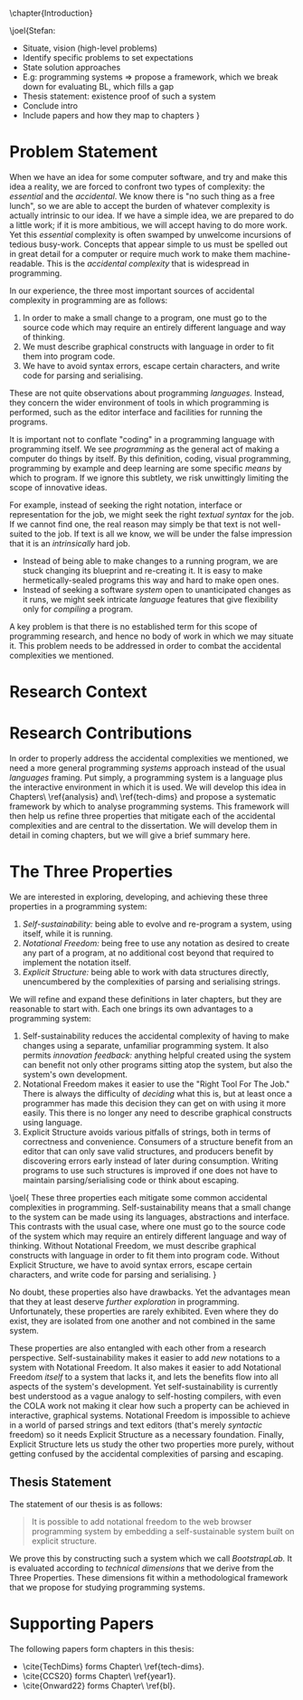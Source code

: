 \chapter{Introduction}

\joel{Stefan:
- Situate, vision (high-level problems)
- Identify specific problems to set expectations
- State solution approaches
- E.g: programming systems => propose a framework, which we break down for evaluating BL, which fills a gap
- Thesis statement: existence proof of such a system
- Conclude intro
- Include papers and how they map to chapters
}

# Problem Statement
When we have an idea for some computer software, and try and make this idea a reality, we are forced to confront two types of complexity: the *essential* and the *accidental*. We know there is "no such thing as a free lunch", so we are able to accept the burden of whatever complexity is actually intrinsic to our idea. If we have a simple idea, we are prepared to do a little work; if it is more ambitious, we will accept having to do more work. Yet this *essential* complexity is often swamped by unwelcome incursions of tedious busy-work. Concepts that appear simple to us must be spelled out in great detail for a computer or require much work to make them machine-readable. This is the *accidental complexity* that is widespread in programming.

In our experience, the three most important sources of accidental complexity in programming are as follows:

1. In order to make a small change to a program, one must go to the source code which may require an entirely different language and way of thinking.
2. We must describe graphical constructs with language in order to fit them into program code.
3. We have to avoid syntax errors, escape certain characters, and write code for parsing and serialising.

These are not quite observations about programming *languages.* Instead, they concern the wider environment of tools in which programming is performed, such as the editor interface and facilities for running the programs.

It is important not to conflate "coding" in a programming language with programming itself. We see *programming* as the general act of making a computer do things by itself. By this definition, coding, visual programming, programming by example and deep learning are some specific *means* by which to program. If we ignore this subtlety, we risk unwittingly limiting the scope of innovative ideas.

For example, instead of seeking the right notation, interface or representation for the job, we might seek the right *textual syntax* for the job. If we cannot find one, the real reason may simply be that text is not well-suited to the job. If text is all we know, we will be under the false impression that it is an *intrinsically* hard job.
* Instead of being able to make changes to a running program, we are stuck changing its blueprint and re-creating it. It is easy to make hermetically-sealed programs this way and hard to make open ones. 
* Instead of seeking a software *system* open to unanticipated changes as it runs, we might seek intricate *language* features that give flexibility only for *compiling* a program.

A key problem is that there is no established term for this scope of programming research, and hence no body of work in which we may situate it. This problem needs to be addressed in order to combat the accidental complexities we mentioned.

# Research Context

# Research Contributions
In order to properly address the accidental complexities we mentioned, we need a more general programming *systems* approach instead of the usual *languages* framing. Put simply, a programming system is a language plus the interactive environment in which it is used. We will develop this idea in Chapters\ \ref{analysis} and\ \ref{tech-dims} and propose a systematic framework by which to analyse programming systems. This framework will then help us refine three properties that mitigate each of the accidental complexities and are central to the dissertation. We will develop them in detail in coming chapters, but we will give a brief summary here.

# The Three Properties
We are interested in exploring, developing, and achieving these three properties in a programming system:

1. *Self-sustainability:* being able to evolve and re-program a system, using itself, while it is running.
2. *Notational Freedom:* being free to use any notation as desired to create any part of a program, at no additional cost beyond that required to implement the notation itself.
3. *Explicit Structure:* being able to work with data structures directly, unencumbered by the complexities of parsing and serialising strings.

We will refine and expand these definitions in later chapters, but they are reasonable to start with. Each one brings its own advantages to a programming system:

1. Self-sustainability reduces the accidental complexity of having to make changes using a separate, unfamiliar programming system. It also permits *innovation feedback:* anything helpful created using the system can benefit not only other programs sitting atop the system, but also the system's own development.
2. Notational Freedom makes it easier to use the "Right Tool For The Job." There is always the difficulty of *deciding* what this is, but at least once a programmer has made this decision they can get on with using it more easily. This there is no longer any need to describe graphical constructs using language.
3. Explicit Structure avoids various pitfalls of strings, both in terms of correctness and convenience. Consumers of a structure benefit from an editor that can only save valid structures, and producers benefit by discovering errors early instead of later during consumption. Writing programs to use such structures is improved if one does not have to maintain parsing/serialising code or think about escaping.

\joel{
These three properties each mitigate some common accidental complexities in programming. Self-sustainability means that a small change to the system can be made using its languages, abstractions and interface. This contrasts with the usual case, where one must go to the source code of the system which may require an entirely different language and way of thinking. Without Notational Freedom, we must describe graphical constructs with language in order to fit them into program code. Without Explicit Structure, we have to avoid syntax errors, escape certain characters, and write code for parsing and serialising.
}

No doubt, these properties also have drawbacks. Yet the advantages mean that they at least deserve *further exploration* in programming. Unfortunately, these properties are rarely exhibited. Even where they do exist, they are isolated from one another and not combined in the same system.

These properties are also entangled with each other from a research perspective. Self-sustainability makes it easier to add *new* notations to a system with Notational Freedom. It also makes it easier to add Notational Freedom *itself* to a system that lacks it, and lets the benefits flow into all aspects of the system's development. Yet self-sustainability is currently best understood as a vague analogy to self-hosting compilers, with even the COLA work not making it clear how such a property can be achieved in interactive, graphical systems. Notational Freedom is impossible to achieve in a world of parsed strings and text editors (that's merely *syntactic* freedom) so it needs Explicit Structure as a necessary foundation. Finally, Explicit Structure lets us study the other two properties more purely, without getting confused by the accidental complexities of parsing and escaping.

## Thesis Statement
The statement of our thesis is as follows:

> It is possible to add notational freedom to the web browser programming system by embedding a self-sustainable system built on explicit structure.

We prove this by constructing such a system which we call *BootstrapLab.* It is evaluated according to *technical dimensions* that we derive from the Three Properties. These dimensions fit within a methodological framework that we propose for studying programming systems.

# Supporting Papers
The following papers form chapters in this thesis:

* \cite{TechDims} forms Chapter\ \ref{tech-dims}.
* \cite{CCS20} forms Chapter\ \ref{year1}.
* \cite{Onward22} forms Chapter\ \ref{bl}.
